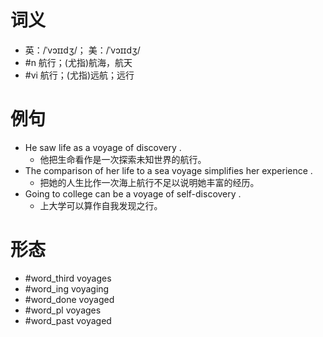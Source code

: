 # 词义
- 英：/ˈvɔɪɪdʒ/； 美：/ˈvɔɪɪdʒ/
- #n 航行；(尤指)航海，航天
- #vi 航行；(尤指)远航；远行
# 例句
- He saw life as a voyage of discovery .
	- 他把生命看作是一次探索未知世界的航行。
- The comparison of her life to a sea voyage simplifies her experience .
	- 把她的人生比作一次海上航行不足以说明她丰富的经历。
- Going to college can be a voyage of self-discovery .
	- 上大学可以算作自我发现之行。
# 形态
- #word_third voyages
- #word_ing voyaging
- #word_done voyaged
- #word_pl voyages
- #word_past voyaged
